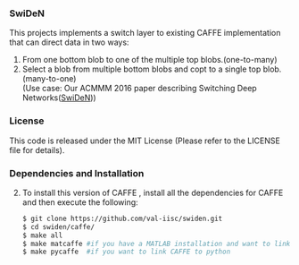 ### SwiDeN

This projects implements a switch layer to existing CAFFE implementation that can direct data in two ways:<br />
1. From one bottom blob to one of the multiple top blobs.(one-to-many)<br />
2. Select a blob from multiple bottom blobs and copt to a single top blob.(many-to-one)<br />(Use case: Our ACMMM 2016 paper describing Switching Deep Networks([SwiDeN](https://arxiv.org/abs/1607.08764)))<br />
### License

This code is released under the MIT License (Please refer to the LICENSE file for details).

### Dependencies and Installation

2. To install this version of CAFFE , install all the dependencies for CAFFE and then execute the following:
  
   ```bash
   $ git clone https://github.com/val-iisc/swiden.git
   $ cd swiden/caffe/
   $ make all 
   $ make matcaffe #if you have a MATLAB installation and want to link CAFFE to MATLAB
   $ make pycaffe  #if you want to link CAFFE to python
